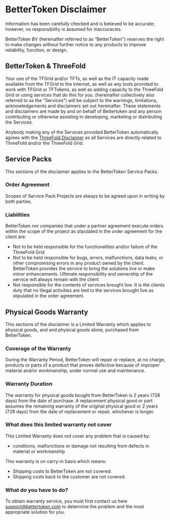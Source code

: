 # BetterToken Disclaimer

Information has been carefully checked and is believed to be accurate; however, no responsibility is assumed for inaccuracies.

BetterToken BV (hereinafter referred to as “BetterToken") reserves the right to make changes without further notice to any products to improve reliability, function, or design. 

## BetterToken & ThreeFold
Your use of the TFGrid and/or TFTs, as well as the IT capacity made available from the TFGrid to the Internet, as well as any tools provided to work with TFGrid or TFTokens, as well as adding capacity to the ThreeFold Grid or using services that do this for you. (hereinafter collectively also referred to as the “Services”) will be subject to the warnings, limitations, acknowledgements and disclaimers set out hereinafter. These statements and disclaimers are made by and on behalf of Bettertoken and any person contributing or otherwise assisting in developing, marketing or distributing the Services.

Anybody making any of the Services provided BetterToken automatically agrees with the [ThreeFold Disclaimer](https://wiki.threefold.io/#/disclaimer) as all Services are directly related to ThreeFold and/or the ThreeFold Grid.

## Service Packs 
This sections of the disclaimer applies to the BetterToken Service Packs.

### Order Agreement
Scopes of Service Pack Projects are always to be agreed upon in writing by both parties.

### Liabilities
BetterToken nor companies that under a partner agreement execute orders within the scope of the project as stipulated in the order agreement for the client are:
- Not to be held responsible for the functionalities and/or failure of the ThreeFold Grid
- Not to be held responsible for bugs, errors, malfunctions, data leaks, or other compromising errors in any product owned by the client. BetterToken provides the service to bring the solutions live or make minor enhancements. Ultimate responsibility and ownership of the service will always remain with the client
- Not responsible for the contents of services brought live. It is the clients duty that no illegal activities are tied to the services brought live as stipulated in the order agreement.

## Physical Goods Warranty 
This sections of the disclaimer is a Limited Warranty which applies to physical goods, and and physical goods alone, purchased from BetterToken.

### Coverage of the Warranty 
During the Warranty Period, BetterToken will repair or replace, at no charge, products or parts of a product that proves defective because of improper material and/or workmanship, under normal use and maintenance. 

### Warranty Duration
The warranty for physical goods bought from BetterToken is 2 years (728 days) from the date of purchase.
A replacement physical good or part assumes the remaining warranty of the original physical good or 2 years (728 days) from the date of replacement or repair, whichever is longer.

### What does this limited warranty not cover

This Limited Warranty does not cover any problem that is caused by:
- conditions, malfunctions or damage not resulting from defects in material or workmanship

This warranty is on carry-in basis which means:
- Shipping costs to BetterToken are not covered.
- Shipping costs back to the customer are not covered.

### What do you have to do?
To obtain warranty service, you must first contact us here [support@bettertoken.com](mailto:support@bettertoken.com) to determine the problem and the most
appropriate solution for you.

 
